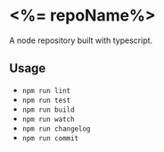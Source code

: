 # <%= repoName%>

A node repository built with typescript.

## Usage

- `npm run lint`
- `npm run test`
- `npm run build`
- `npm run watch`
- `npm run changelog`
- `npm run commit`
